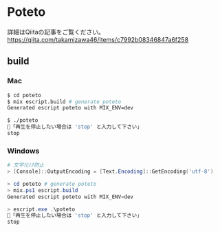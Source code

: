 # Poteto

詳細はQiitaの記事をご覧ください。
<https://qiita.com/takamizawa46/items/c7992b08346847a6f258>

## build

### Mac

```bash
$ cd poteto
$ mix escript.build # generate poteto
Generated escript poteto with MIX_ENV=dev

$ ./poteto
🍟「再生を停止したい場合は 'stop' と入力して下さい」
stop
```

### Windows

```powershell
# 文字化け防止
> [Console]::OutputEncoding = [Text.Encoding]::GetEncoding('utf-8')

> cd poteto # generate poteto
> mix.ps1 escript.build
Generated escript poteto with MIX_ENV=dev

> escript.exe .\poteto
🍟「再生を停止したい場合は 'stop' と入力して下さい」
stop
```
